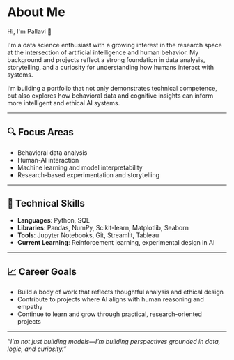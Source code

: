 # About Me

Hi, I'm Pallavi 👋

I'm a data science enthusiast with a growing interest in the research space at the intersection of artificial intelligence and human behavior. My background and projects reflect a strong foundation in data analysis, storytelling, and a curiosity for understanding how humans interact with systems.

I’m building a portfolio that not only demonstrates technical competence, but also explores how behavioral data and cognitive insights can inform more intelligent and ethical AI systems.

---

## 🔍 Focus Areas

- Behavioral data analysis
- Human-AI interaction
- Machine learning and model interpretability
- Research-based experimentation and storytelling

---

## 🧰 Technical Skills

- **Languages**: Python, SQL
- **Libraries**: Pandas, NumPy, Scikit-learn, Matplotlib, Seaborn
- **Tools**: Jupyter Notebooks, Git, Streamlit, Tableau
- **Current Learning**: Reinforcement learning, experimental design in AI

---

## 📈 Career Goals

- Build a body of work that reflects thoughtful analysis and ethical design
- Contribute to projects where AI aligns with human reasoning and empathy
- Continue to learn and grow through practical, research-oriented projects

---

_“I'm not just building models—I’m building perspectives grounded in data, logic, and curiosity.”_
